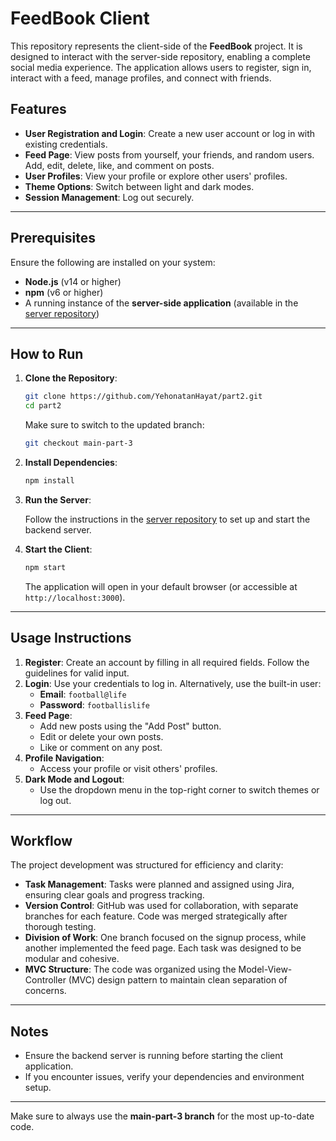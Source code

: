 
# FeedBook Client

This repository represents the client-side of the **FeedBook** project. It is designed to interact with the server-side repository, enabling a complete social media experience. The application allows users to register, sign in, interact with a feed, manage profiles, and connect with friends.

## Features

- **User Registration and Login**: Create a new user account or log in with existing credentials.
- **Feed Page**: View posts from yourself, your friends, and random users. Add, edit, delete, like, and comment on posts.
- **User Profiles**: View your profile or explore other users' profiles.
- **Theme Options**: Switch between light and dark modes.
- **Session Management**: Log out securely.

---

## Prerequisites

Ensure the following are installed on your system:

- **Node.js** (v14 or higher)
- **npm** (v6 or higher)
- A running instance of the **server-side application** (available in the [server repository](https://github.com/YehonatanHayat/FeedBook-server))

---

## How to Run

1. **Clone the Repository**:

   ```bash
   git clone https://github.com/YehonatanHayat/part2.git
   cd part2
   ```

   Make sure to switch to the updated branch:

   ```bash
   git checkout main-part-3
   ```

2. **Install Dependencies**:

   ```bash
   npm install
   ```

3. **Run the Server**:

   Follow the instructions in the [server repository](https://github.com/YehonatanHayat/FeedBook-server) to set up and start the backend server.

4. **Start the Client**:

   ```bash
   npm start
   ```

   The application will open in your default browser (or accessible at `http://localhost:3000`).

---

## Usage Instructions

1. **Register**: Create an account by filling in all required fields. Follow the guidelines for valid input.
2. **Login**: Use your credentials to log in. Alternatively, use the built-in user:
   - **Email**: `football@life`
   - **Password**: `footballislife`
3. **Feed Page**: 
   - Add new posts using the "Add Post" button.
   - Edit or delete your own posts.
   - Like or comment on any post.
4. **Profile Navigation**: 
   - Access your profile or visit others' profiles.
5. **Dark Mode and Logout**:
   - Use the dropdown menu in the top-right corner to switch themes or log out.

---

## Workflow

The project development was structured for efficiency and clarity:

- **Task Management**: Tasks were planned and assigned using Jira, ensuring clear goals and progress tracking.
- **Version Control**: GitHub was used for collaboration, with separate branches for each feature. Code was merged strategically after thorough testing.
- **Division of Work**: One branch focused on the signup process, while another implemented the feed page. Each task was designed to be modular and cohesive.
- **MVC Structure**: The code was organized using the Model-View-Controller (MVC) design pattern to maintain clean separation of concerns.

---

## Notes

- Ensure the backend server is running before starting the client application.
- If you encounter issues, verify your dependencies and environment setup.

---

Make sure to always use the **main-part-3 branch** for the most up-to-date code.
